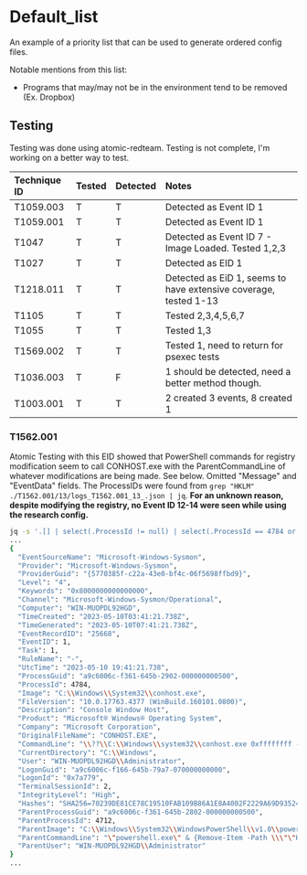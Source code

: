 # Default_list

An example of a priority list that can be used to generate ordered config files.

Notable mentions from this list:

- Programs that may/may not be in the environment tend to be removed (Ex. Dropbox)

## Testing

Testing was done using atomic-redteam. Testing is not complete, I'm working on a better way to test.

| Technique ID | Tested | Detected | Notes |
| :--- | :--- | :--- | :--- |
| T1059.003 | T | T | Detected as Event ID 1 |
| T1059.001 | T | T | Detected as Event ID 1 |
| T1047 | T | T | Detected as Event ID 7 - Image Loaded. Tested 1,2,3 |
| T1027 | T | T | Detected as EID 1 |
| T1218.011 | T | T | Detected as EiD 1, seems to have extensive coverage, tested 1-13 |
| T1105 | T | T | Tested 2,3,4,5,6,7 |
| T1055 | T | T | Tested 1,3 |
| T1569.002 | T | T | Tested 1, need to return for psexec tests |
| T1036.003 | T | F | 1 should be detected, need a better method though. |
| T1003.001 | T | T | 2 created 3 events, 8 created 1 |

### T1562.001

Atomic Testing with this EID showed that PowerShell commands for registry modification seem to call CONHOST.exe with the ParentCommandLine of whatever modifications are being made. See below. Omitted "Message" and "EventData" fields. The ProcessIDs were found from `grep "HKLM" ./T1562.001/13/logs_T1562.001_13_.json | jq`. **For an unknown reason, despite modifying the registry, no Event ID 12-14 were seen while using the research config.**

```sh
jq -s '.[] | select(.ProcessId != null) | select(.ProcessId == 4784 or .ParentProcessId == 4784 or .ParentProcessId == 4712 or .ProcessId == 4712)' ./T1562.001/13/logs_T1562.001_13_.json
...
{
  "EventSourceName": "Microsoft-Windows-Sysmon",
  "Provider": "Microsoft-Windows-Sysmon",
  "ProviderGuid": "{5770385f-c22a-43e0-bf4c-06f5698ffbd9}",
  "Level": "4",
  "Keywords": "0x8000000000000000",
  "Channel": "Microsoft-Windows-Sysmon/Operational",
  "Computer": "WIN-MUOPDL92HGD",
  "TimeCreated": "2023-05-10T03:41:21.738Z",
  "TimeGenerated": "2023-05-10T07:41:21.738Z",
  "EventRecordID": "25668",
  "EventID": 1,
  "Task": 1,
  "RuleName": "-",
  "UtcTime": "2023-05-10 19:41:21.738",
  "ProcessGuid": "a9c6006c-f361-645b-2902-000000000500",
  "ProcessId": 4784,
  "Image": "C:\\Windows\\System32\\conhost.exe",
  "FileVersion": "10.0.17763.4377 (WinBuild.160101.0800)",
  "Description": "Console Window Host",
  "Product": "Microsoft® Windows® Operating System",
  "Company": "Microsoft Corporation",
  "OriginalFileName": "CONHOST.EXE",
  "CommandLine": "\\??\\C:\\Windows\\system32\\conhost.exe 0xffffffff -ForceV1",
  "CurrentDirectory": "C:\\Windows",
  "User": "WIN-MUOPDL92HGD\\Administrator",
  "LogonGuid": "a9c6006c-f166-645b-79a7-070000000000",
  "LogonId": "0x7a779",
  "TerminalSessionId": 2,
  "IntegrityLevel": "High",
  "Hashes": "SHA256=70239DE81CE78C19510FAB109B86A1E8A4002F2229A69D935249BC2E7E435510",
  "ParentProcessGuid": "a9c6006c-f361-645b-2802-000000000500",
  "ParentProcessId": 4712,
  "ParentImage": "C:\\Windows\\System32\\WindowsPowerShell\\v1.0\\powershell.exe",
  "ParentCommandLine": "\"powershell.exe\" & {Remove-Item -Path \\\"\"HKLM:\\SOFTWARE\\Microsoft\\AMSI\\Providers\\{2781761E-28E0-4109-99FE-B9D127C57AFE}\\\"\" -Recurse}",
  "ParentUser": "WIN-MUOPDL92HGD\\Administrator"
}
...
```
